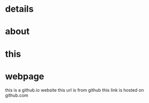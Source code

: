 # details
# about
# this
# webpage
this is a github.io website
this url is from github
this link is hosted on github.com
